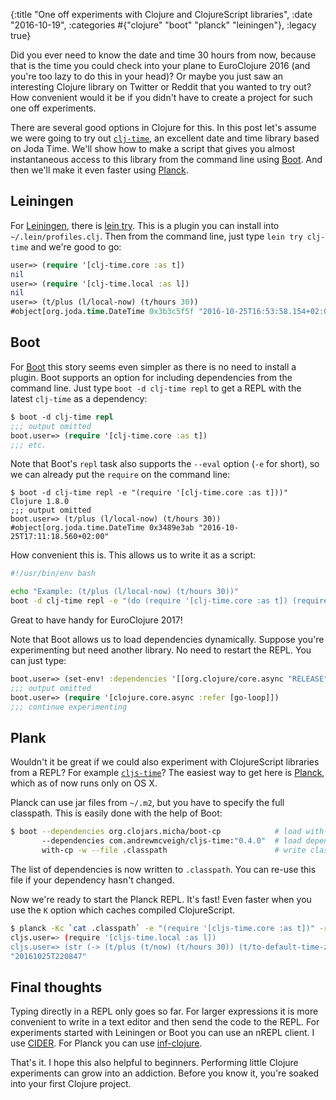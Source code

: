 {:title "One off experiments with Clojure and ClojureScript libraries", :date "2016-10-19", :categories #{"clojure" "boot" "planck" "leiningen"}, :legacy true}

Did you ever need to know the date and time 30 hours from now,
because that is the time you could check into your plane to
EuroClojure 2016 (and you're too lazy to do this in your head)? Or
maybe you just saw an interesting Clojure library on Twitter or Reddit
that you wanted to try out?  How convenient would it be if you didn't
have to create a project for such one off experiments.

There are several good options in Clojure for this. In this post let's
assume we were going to try
out [`clj-time`](https://github.com/clj-time/clj-time), an excellent
date and time library based on Joda Time. We'll show how to make a
script that gives you almost instantaneous access to this library from
the command line using [Boot](http://boot-clj.com). And then we'll
make it even faster using [Planck](http://planck-repl.org/).

## Leiningen

For [Leiningen](https://leiningen.org), there
is [lein try](https://github.com/rkneufeld/lein-try). This is a plugin
you can install into `~/.lein/profiles.clj`. Then from the command
line, just type `lein try clj-time` and we're good to go:

``` clojure
user=> (require '[clj-time.core :as t])
nil
user=> (require '[clj-time.local :as l])
nil
user=> (t/plus (l/local-now) (t/hours 30))
#object[org.joda.time.DateTime 0x3b3c5f5f "2016-10-25T16:53:58.154+02:00"]
```

## Boot

For [Boot](http://boot-clj.com) this story seems even simpler as there
is no need to install a plugin. Boot supports an option for including
dependencies from the command line. Just type `boot -d clj-time repl`
to get a REPL with the latest `clj-time` as a dependency:

``` clojure
$ boot -d clj-time repl
;;; output omitted
boot.user=> (require '[clj-time.core :as t])
;;; etc.
```

Note that Boot's `repl` task also supports the `--eval` option (`-e`
for short), so we can already put the `require` on the command line:

```
$ boot -d clj-time repl -e "(require '[clj-time.core :as t]))"
Clojure 1.8.0
;;; output omitted
boot.user=> (t/plus (l/local-now) (t/hours 30))
#object[org.joda.time.DateTime 0x3489e3ab "2016-10-25T17:11:18.560+02:00"
```

How convenient this is. This allows us to write it as a script:

``` bash
#!/usr/bin/env bash

echo "Example: (t/plus (l/local-now) (t/hours 30))"
boot -d clj-time repl -e "(do (require '[clj-time.core :as t]) (require '[clj-time.local :as l]))"
```

Great to have handy for EuroClojure 2017!

Note that Boot allows us to load dependencies dynamically. Suppose
you're experimenting but need another library. No need to restart the REPL. You can just type:

``` clojure
boot.user=> (set-env! :dependencies '[[org.clojure/core.async "RELEASE"]])
;;; output omitted
boot.user=> (require '[clojure.core.async :refer [go-loop]])
;;; continue experimenting
```

## Plank

Wouldn't it be great if we could also experiment with ClojureScript
libraries from a REPL? For
example [`cljs-time`](https://github.com/andrewmcveigh/cljs-time)? The
easiest way to get here is [Planck](http://planck-repl.org/), which as
of now runs only on OS X.

Planck can use jar files from `~/.m2`, but you have to specify the
full classpath. This is easily done with the help of Boot:

``` bash
$ boot --dependencies org.clojars.micha/boot-cp            # load with-cp task that helps exporting minimal classpath to file
       --dependencies com.andrewmcveigh/cljs-time:"0.4.0"  # load dependency you actually want to try
       with-cp -w --file .classpath                        # write classpath to a file `.classpath`
```

The list of dependencies is now written to `.classpath`. You can re-use this file if your dependency hasn't changed.

Now we're ready to start the Planck REPL. It's fast! Even faster when
you use the `K` option which caches compiled ClojureScript.

``` bash
$ planck -Kc `cat .classpath` -e "(require '[cljs-time.core :as t])" -r
cljs.user=> (require '[cljs-time.local :as l])
cljs.user=> (str (-> (t/plus (t/now) (t/hours 30)) (t/to-default-time-zone)))
"20161025T220847"
```

## Final thoughts
Typing directly in a REPL only goes so far. For larger expressions it
is more convenient to write in a text editor and then send the code to
the REPL. For experiments started with Leiningen or Boot you can use
an nREPL client. I
use [CIDER](https://github.com/clojure-emacs/cider). For Planck you
can use [inf-clojure](http://planck-repl.org/ides.html).

That's it. I hope this also helpful to beginners. Performing little
Clojure experiments can grow into an addiction. Before you know it,
you're soaked into your first Clojure project.
